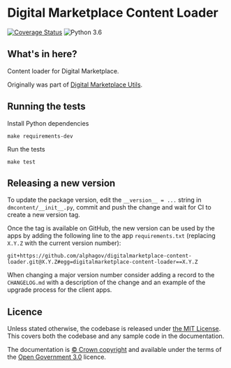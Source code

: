 Digital Marketplace Content Loader
==================================

[![Coverage Status](https://coveralls.io/repos/alphagov/digitalmarketplace-content-loader/badge.svg?branch=master&service=github)](https://coveralls.io/github/alphagov/digitalmarketplace-content-loader?branch=master)
![Python 3.6](https://img.shields.io/badge/python-3.6-blue.svg)


## What's in here?

Content loader for Digital Marketplace.

Originally was part of [Digital Marketplace Utils](https://github.com/alphagov/digitalmarketplace-utils).


## Running the tests

Install Python dependencies

```
make requirements-dev
```

Run the tests

```
make test
```


## Releasing a new version

To update the package version, edit the `__version__ = ...` string in `dmcontent/__init__.py`,
commit and push the change and wait for CI to create a new version tag.

Once the tag is available on GitHub, the new version can be used by the apps by adding the following
line to the app `requirements.txt` (replacing `X.Y.Z` with the current version number):

```
git+https://github.com/alphagov/digitalmarketplace-content-loader.git@X.Y.Z#egg=digitalmarketplace-content-loader==X.Y.Z
```

When changing a major version number consider adding a record to the `CHANGELOG.md` with a
description of the change and an example of the upgrade process for the client apps.

## Licence

Unless stated otherwise, the codebase is released under [the MIT License][mit].
This covers both the codebase and any sample code in the documentation.

The documentation is [&copy; Crown copyright][copyright] and available under the terms
of the [Open Government 3.0][ogl] licence.

[mit]: LICENCE
[copyright]: http://www.nationalarchives.gov.uk/information-management/re-using-public-sector-information/uk-government-licensing-framework/crown-copyright/
[ogl]: http://www.nationalarchives.gov.uk/doc/open-government-licence/version/3/
